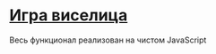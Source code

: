 # [Игра виселица](https://nichtiak.github.io/gibbet-game/)

Весь функционал реализован на чистом JavaScript
